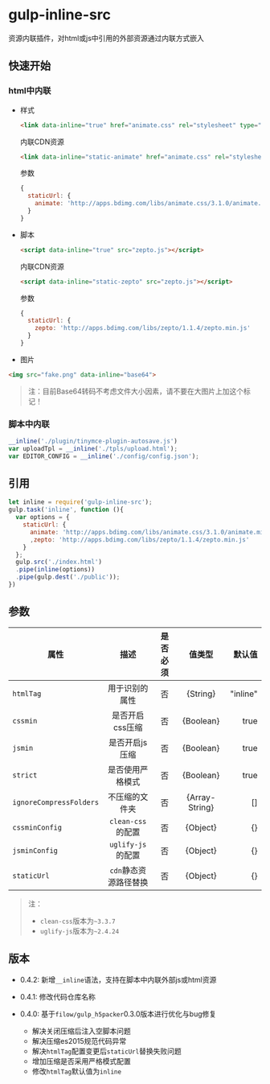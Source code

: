 # gulp-inline-src

资源内联插件，对html或js中引用的外部资源通过内联方式嵌入

## 快速开始

### html中内联

  - 样式

    ```html
    <link data-inline="true" href="animate.css" rel="stylesheet" type="text/css">
    ```

    内联CDN资源

    ```html
    <link data-inline="static-animate" href="animate.css" rel="stylesheet" type="text/css">
    ```

    参数

    ```js
    {
      staticUrl: {
        animate: 'http://apps.bdimg.com/libs/animate.css/3.1.0/animate.min.css'
      }
    }
    ```

  - 脚本

    ```html
    <script data-inline="true" src="zepto.js"></script>
    ```

    内联CDN资源

    ```html
    <script data-inline="static-zepto" src="zepto.js"></script>
    ```

    参数

    ```js
    {
      staticUrl: {
        zepto: 'http://apps.bdimg.com/libs/zepto/1.1.4/zepto.min.js'
      }
    }
    ```

  - 图片

  ```html
  <img src="fake.png" data-inline="base64">
  ```

  > 注：目前Base64转码不考虑文件大小因素，请不要在大图片上加这个标记！

### 脚本中内联

  ```js
  __inline('./plugin/tinymce-plugin-autosave.js')
  var uploadTpl = __inline('./tpls/upload.html');
  var EDITOR_CONFIG = __inline('./config/config.json');
  ```

## 引用

  ```js
  let inline = require('gulp-inline-src');
  gulp.task('inline', function (){
    var options = {
      staticUrl: {
        animate: 'http://apps.bdimg.com/libs/animate.css/3.1.0/animate.min.css'
        ,zepto: 'http://apps.bdimg.com/libs/zepto/1.1.4/zepto.min.js'
      }
    };
    gulp.src('./index.html')
    .pipe(inline(options))
    .pipe(gulp.dest('./public'));
  })
  ```

## 参数

| 属性 | 描述 | 是否必须 | 值类型 | 默认值 |
|---- |:-------------:|:----:|:----:| ----:| 
| `htmlTag` | 用于识别的属性 | 否 | {String} | "inline" |
| `cssmin` | 是否开启css压缩 | 否 | {Boolean} | true |
| `jsmin` | 是否开启js压缩 | 否 | {Boolean} | true |
| `strict` | 是否使用严格模式 | 否 | {Boolean} | true |
| `ignoreCompressFolders` | 不压缩的文件夹 | 否 | {Array-String} | [] |
| `cssminConfig` | `clean-css`的配置 | 否 | {Object} | {} |
| `jsminConfig` | `uglify-js`的配置| 否 | {Object} | {} |
| `staticUrl` | `cdn`静态资源路径替换 | 否 | {Object} | {} |

> 注：
> - `clean-css`版本为`~3.3.7`
> - `uglify-js`版本为`~2.4.24`

## 版本

- 0.4.2: 新增`__inline`语法，支持在脚本中内联外部js或html资源

- 0.4.1: 修改代码仓库名称

- 0.4.0: 基于`filow/gulp_h5packer`0.3.0版本进行优化与bug修复
  - 解决关闭压缩后注入空脚本问题
  - 解决压缩es2015规范代码异常
  - 解决`htmlTag`配置变更后`staticUrl`替换失败问题
  - 增加压缩是否采用严格模式配置
  - 修改`htmlTag`默认值为`inline`




